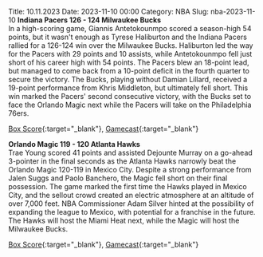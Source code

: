 Title: 10.11.2023
Date: 2023-11-10 00:00
Category: NBA 
Slug: nba-2023-11-10 
**Indiana Pacers 126 - 124 Milwaukee Bucks**  
In a high-scoring game, Giannis Antetokounmpo scored a season-high 54 points, but it wasn't enough as Tyrese Haliburton and the Indiana Pacers rallied for a 126-124 win over the Milwaukee Bucks. Haliburton led the way for the Pacers with 29 points and 10 assists, while Antetokounmpo fell just short of his career high with 54 points. The Pacers blew an 18-point lead, but managed to come back from a 10-point deficit in the fourth quarter to secure the victory. The Bucks, playing without Damian Lillard, received a 19-point performance from Khris Middleton, but ultimately fell short. This win marked the Pacers' second consecutive victory, with the Bucks set to face the Orlando Magic next while the Pacers will take on the Philadelphia 76ers. 

[Box Score](https://www.nba.com/game/mil-vs-ind-0022300171/box-score){:target="_blank"}, [Gamecast](https://www.nba.com/game/mil-vs-ind-0022300171){:target="_blank"}<br>

**Orlando Magic 119 - 120 Atlanta Hawks**  
Trae Young scored 41 points and assisted Dejounte Murray on a go-ahead 3-pointer in the final seconds as the Atlanta Hawks narrowly beat the Orlando Magic 120-119 in Mexico City. Despite a strong performance from Jalen Suggs and Paolo Banchero, the Magic fell short on their final possession. The game marked the first time the Hawks played in Mexico City, and the sellout crowd created an electric atmosphere at an altitude of over 7,000 feet. NBA Commissioner Adam Silver hinted at the possibility of expanding the league to Mexico, with potential for a franchise in the future. The Hawks will host the Miami Heat next, while the Magic will host the Milwaukee Bucks. 

[Box Score](https://www.nba.com/game/atl-vs-orl-0022300172/box-score){:target="_blank"}, [Gamecast](https://www.nba.com/game/atl-vs-orl-0022300172){:target="_blank"}<br>

